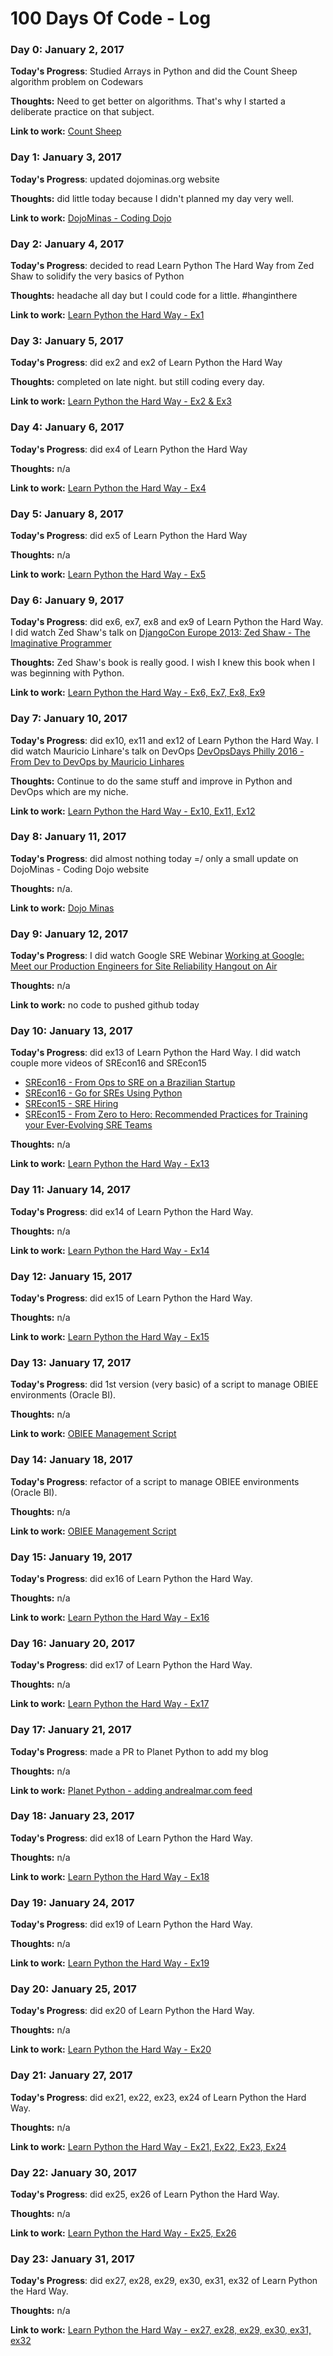 # 100 Days Of Code - Log

### Day 0: January 2, 2017

**Today's Progress**: Studied Arrays in Python and did the Count Sheep algorithm problem on Codewars

**Thoughts:** Need to get better on algorithms. That's why I started a deliberate practice on that subject.

**Link to work:** [Count Sheep](https://github.com/andrealmar/algorithm-practice/blob/master/codewars/count_sheeps.py)

### Day 1: January 3, 2017

**Today's Progress**: updated dojominas.org website

**Thoughts:** did little today because I didn't planned my day very well.

**Link to work:** [DojoMinas - Coding Dojo](http://dojominas.org)

### Day 2: January 4, 2017

**Today's Progress**: decided to read Learn Python The Hard Way from Zed Shaw to solidify the very basics of Python

**Thoughts:** headache all day but I could code for a little. #hanginthere

**Link to work:** [Learn Python the Hard Way - Ex1](https://github.com/andrealmar/learn-python-the-hard-way/tree/master/ex1)

### Day 3: January 5, 2017

**Today's Progress**: did ex2 and ex2 of Learn Python the Hard Way

**Thoughts:** completed on late night. but still coding every day.

**Link to work:** [Learn Python the Hard Way - Ex2 & Ex3](https://github.com/andrealmar/learn-python-the-hard-way)

### Day 4: January 6, 2017

**Today's Progress**: did ex4 of Learn Python the Hard Way

**Thoughts:** n/a

**Link to work:** [Learn Python the Hard Way - Ex4](https://github.com/andrealmar/learn-python-the-hard-way)

### Day 5: January 8, 2017

**Today's Progress**: did ex5 of Learn Python the Hard Way

**Thoughts:** n/a

**Link to work:** [Learn Python the Hard Way - Ex5](https://github.com/andrealmar/learn-python-the-hard-way)

### Day 6: January 9, 2017

**Today's Progress**: did ex6, ex7, ex8 and ex9 of Learn Python the Hard Way. I did watch Zed Shaw's talk on [DjangoCon Europe 2013: Zed Shaw - The Imaginative Programmer](https://www.youtube.com/watch?v=w1-bDwNtG-I)

**Thoughts:** Zed Shaw's book is really good. I wish I knew this book when I was beginning with Python.

**Link to work:** [Learn Python the Hard Way - Ex6, Ex7, Ex8, Ex9](https://github.com/andrealmar/learn-python-the-hard-way)

### Day 7: January 10, 2017

**Today's Progress**: did ex10, ex11 and ex12 of Learn Python the Hard Way. I did watch Mauricio Linhare's talk on DevOps [DevOpsDays Philly 2016 - From Dev to DevOps by Mauricio Linhares](https://www.youtube.com/watch?v=01gS9UKMKb0&t=1837s)

**Thoughts:** Continue to do the same stuff and improve in Python and DevOps which are my niche.

**Link to work:** [Learn Python the Hard Way - Ex10, Ex11, Ex12](https://github.com/andrealmar/learn-python-the-hard-way)

### Day 8: January 11, 2017

**Today's Progress**: did almost nothing today =/ only a small update on DojoMinas - Coding Dojo website

**Thoughts:** n/a.

**Link to work:** [Dojo Minas](http://dojominas.org)

### Day 9: January 12, 2017

**Today's Progress**: I did watch Google SRE Webinar [Working at Google: Meet our Production Engineers for Site Reliability Hangout on Air](https://www.youtube.com/watch?v=bwt6TZjefGM)

**Thoughts:** n/a

**Link to work:** no code to pushed github today

### Day 10: January 13, 2017

**Today's Progress**: did ex13 of Learn Python the Hard Way.
I did watch couple more videos of SREcon16 and SREcon15
- [SREcon16 - From Ops to SRE on a Brazilian Startup](https://www.youtube.com/watch?v=Yrmnc_QjAzM&t=558s)
- [SREcon16 - Go for SREs Using Python](https://www.youtube.com/watch?v=AB3AVikKXII)
- [SREcon15 - SRE Hiring](https://www.youtube.com/watch?v=ucCSRY-KOCI)
- [SREcon15 - From Zero to Hero: Recommended Practices for Training your Ever-Evolving SRE Teams](https://www.youtube.com/watch?v=pE7RLRea0MM)

**Thoughts:** n/a

**Link to work:** [Learn Python the Hard Way - Ex13](https://github.com/andrealmar/learn-python-the-hard-way)

### Day 11: January 14, 2017

**Today's Progress**: did ex14 of Learn Python the Hard Way.

**Thoughts:** n/a

**Link to work:** [Learn Python the Hard Way - Ex14](https://github.com/andrealmar/learn-python-the-hard-way)

### Day 12: January 15, 2017

**Today's Progress**: did ex15 of Learn Python the Hard Way.

**Thoughts:** n/a

**Link to work:** [Learn Python the Hard Way - Ex15](https://github.com/andrealmar/learn-python-the-hard-way)

### Day 13: January 17, 2017

**Today's Progress**: did 1st version (very basic) of a script to manage OBIEE environments (Oracle BI).

**Thoughts:** n/a

**Link to work:** [OBIEE Management Script](https://github.com/andrealmar/scripts)

### Day 14: January 18, 2017

**Today's Progress**: refactor of a script to manage OBIEE environments (Oracle BI).

**Thoughts:** n/a

**Link to work:** [OBIEE Management Script](https://github.com/andrealmar/scripts)

### Day 15: January 19, 2017

**Today's Progress**: did ex16 of Learn Python the Hard Way.

**Thoughts:** n/a

**Link to work:** [Learn Python the Hard Way - Ex16](https://github.com/andrealmar/learn-python-the-hard-way)

### Day 16: January 20, 2017

**Today's Progress**: did ex17 of Learn Python the Hard Way.

**Thoughts:** n/a

**Link to work:** [Learn Python the Hard Way - Ex17](https://github.com/andrealmar/learn-python-the-hard-way)

### Day 17: January 21, 2017

**Today's Progress**: made a PR to Planet Python to add my blog

**Thoughts:** n/a

**Link to work:** [Planet Python - adding andrealmar.com feed](https://github.com/python/planet/pull/194)

### Day 18: January 23, 2017

**Today's Progress**: did ex18 of Learn Python the Hard Way.

**Thoughts:** n/a

**Link to work:** [Learn Python the Hard Way - Ex18](https://github.com/andrealmar/learn-python-the-hard-way)

### Day 19: January 24, 2017

**Today's Progress**: did ex19 of Learn Python the Hard Way.

**Thoughts:** n/a

**Link to work:** [Learn Python the Hard Way - Ex19](https://github.com/andrealmar/learn-python-the-hard-way)

### Day 20: January 25, 2017

**Today's Progress**: did ex20 of Learn Python the Hard Way.

**Thoughts:** n/a

**Link to work:** [Learn Python the Hard Way - Ex20](https://github.com/andrealmar/learn-python-the-hard-way)

### Day 21: January 27, 2017

**Today's Progress**: did ex21, ex22, ex23, ex24 of Learn Python the Hard Way.

**Thoughts:** n/a

**Link to work:** [Learn Python the Hard Way - Ex21, Ex22, Ex23, Ex24](https://github.com/andrealmar/learn-python-the-hard-way)

### Day 22: January 30, 2017

**Today's Progress**: did ex25, ex26 of Learn Python the Hard Way.

**Thoughts:** n/a

**Link to work:** [Learn Python the Hard Way - Ex25, Ex26](https://github.com/andrealmar/learn-python-the-hard-way)

### Day 23: January 31, 2017

**Today's Progress**: did ex27, ex28, ex29, ex30, ex31, ex32 of Learn Python the Hard Way.

**Thoughts:** n/a

**Link to work:** [Learn Python the Hard Way - ex27, ex28, ex29, ex30, ex31, ex32](https://github.com/andrealmar/learn-python-the-hard-way)
